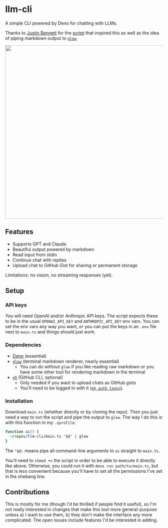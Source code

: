 # llm-cli

A simple CLI powered by Deno for chatting with LLMs.

Thanks to [Justin Bennett](https://github.com/zephraph) for the
[script](https://github.com/zephraph/deno.run/blob/0972d0cd3d8f050cb11c3a6d1c1c201608d100a9/chat-gpt.ts)
that inspired this as well as the idea of piping markdown output to
[`glow`](https://github.com/charmbracelet/glow).

<img width="553" src="https://github.com/david-crespo/llm-cli/assets/3612203/9e5a16a5-877a-4797-b394-73608413740b" />

## Features

- Supports GPT and Claude
- Beautiful output powered by markdown
- Read input from stdin
- Continue chat with replies
- Upload chat to GitHub Gist for sharing or permanent storage

Limitations: no vision, no streaming responses (yet).

## Setup

### API keys

You will need OpenAI and/or Anthropic API keys. The script expects these to be in the usual
`OPENAI_API_KEY` and `ANTHROPIC_API_KEY` env vars. You can set the env vars any way you
want, or you can put the keys in an `.env` file next to `main.ts` and things should just
work.

### Dependencies

- [Deno](https://docs.deno.com/runtime/manual) (essential)
- [`glow`](https://github.com/charmbracelet/glow) (terminal markdown renderer, nearly
  essential)
  - You can do without `glow` if you like reading raw markdown or you have some other tool
    for rendering markdown in the terminal
- [`gh`](https://cli.github.com/) (GitHub CLI, optional)
  - Only needed if you want to upload chats as GitHub gists
  - You'll need to be logged in with it
    ([`gh auth login`](https://cli.github.com/manual/gh_auth_login)).

### Installation

Download `main.ts` (whether directly or by cloning the repo). Then you just need a way to
run the script and pipe the output to `glow`. The way I do this is with this function in my
`.zprofile`:

```bash
function ai() {
  ~/repos/llm-cli/main.ts "$@" | glow
}
```

The `"$@:` means pipe all command-line arguments to `ai` straight to `main.ts`.

You'll need to `chmod +x` the script in order to be able to execute it directly like above.
Otherwise, you could run it with `deno run path/to/main.ts`, but that is less convenient
because you'll have to set all the permissions I've set in the shebang line.

## Contributions

This is mostly for me (though I'd be thrilled if people find it useful), so I'm not really
interested in changes that make this tool more general-purpose unless a) I want to use them,
b) they don't make the interface any more complicated. The open issues include features I'd
be interested in adding.
